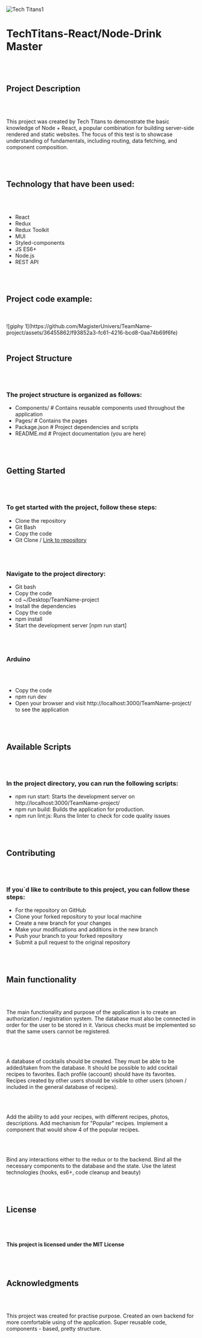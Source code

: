 ![Tech Titans1](https://github.com/MagisterUnivers/TeamName-project/assets/36455862/a6beb350-7058-4ea1-9091-629e4a52db27)

<h1>TechTitans-React/Node-Drink Master</h1>
<br />
<br />
<h2>Project Description</h2>
<br />
<br />
<p>
  This project was created by Tech Titans to demonstrate the basic knowledge of
  Node + React, a popular combination for building server-side rendered and
  static websites. The focus of this test is to showcase understanding of
  fundamentals, including routing, data fetching, and component composition.
</p>
<br />
<br />
<h2>Technology that have been used:</h2>
<br />
<br />
<ul>
  <li>React</li>
  <li>Redux</li>
  <li>Redux Toolkit</li>
  <li>MUI</li>
  <li>Styled-components</li>
  <li>JS ES6+</li>
  <li>Node.js</li>
  <li>REST API</li>
</ul>
<br />
<br />
<h2>Project code example:</h2>
<br />
<br />
![giphy 1](https://github.com/MagisterUnivers/TeamName-project/assets/36455862/f93852a3-fc61-4216-bcd8-0aa74b69f6fe)
<br />
<br />
<h2>Project Structure</h2>
<br />
<br />
<h3>The project structure is organized as follows:</h3>
<ul>
  <li>
    Components/ # Contains reusable components used throughout the application
  </li>
  <li>Pages/ # Contains the pages</li>
  <li>Package.json # Project dependencies and scripts</li>
  <li>README.md # Project documentation (you are here)</li>
</ul>
<br />
<br />
<h2>Getting Started</h2>
<br />
<br />
<h3>To get started with the project, follow these steps:</h3>
<ul>
  <li>Clone the repository</li>
  <li>Git Bash</li>
  <li>Copy the code</li>
  <li>
    Git Clone /
    <a href="https://github.com/MagisterUnivers/TeamName-project/tree/dev"
      >Link to repository</a
    >
  </li>
</ul>
<br />
<br />
<h3>Navigate to the project directory:</h3>
<ul>
  <li>Git bash</li>
  <li>Copy the code</li>
  <li>cd ~/Desktop/TeamName-project</li>
  <li>Install the dependencies</li>
  <li>Copy the code</li>
  <li>npm install</li>
  <li>Start the development server [npm run start]</li>
</ul>
<br />
<br />
<h3>Arduino</h3>
<br />
<br />
<ul>
  <li>Copy the code</li>
  <li>npm run dev</li>
  <li>
    Open your browser and visit http://localhost:3000/TeamName-project/ to see
    the application
  </li>
</ul>
<br />
<br />
<h2>Available Scripts</h2>
<br />
<br />
<h3>In the project directory, you can run the following scripts:</h3>
<ul>
  <li>
    npm run start: Starts the development server on
    http://localhost:3000/TeamName-project/
  </li>
  <li>npm run build: Builds the application for production.</li>
  <li>npm run lint:js: Runs the linter to check for code quality issues</li>
</ul>
<br />
<br />
<h2>Contributing</h2>
<br />
<br />
<h3>
  If you`d like to contribute to this project, you can follow these steps:
</h3>
<ul>
  <li>For the repository on GitHub</li>
  <li>Clone your forked repository to your local machine</li>
  <li>Create a new branch for your changes</li>
  <li>Make your modifications and additions in the new branch</li>
  <li>Push your branch to your forked repository</li>
  <li>Submit a pull request to the original repository</li>
</ul>
<br />
<br />
<h2>Main functionality</h2>
<br />
<br />
<p>
  The main functionality and purpose of the application is to create an
  authorization / registration system. The database must also be connected in
  order for the user to be stored in it. Various checks must be implemented so
  that the same users cannot be registered.
</p>
<br />
<br />
<p>
  A database of cocktails should be created. They must be able to be added/taken
  from the database. It should be possible to add cocktail recipes to favorites.
  Each profile (account) should have its favorites. Recipes created by other
  users should be visible to other users (shown / included in the general
  database of recipes).
</p>
<br />
<br />
<p>
  Add the ability to add your recipes, with different recipes, photos,
  descriptions. Add mechanism for "Popular" recipes. Implement a component that
  would show 4 of the popular recipes.
</p>
<br />
<br />
<p>
  Bind any interactions either to the redux or to the backend. Bind all the
  necessary components to the database and the state. Use the latest
  technologies (hooks, es6+, code cleanup and beauty)
</p>
<br />
<br />
<h2>License</h2>
<br />
<br />
<h4>This project is licensed under the MIT License</h4>
<br />
<br />
<h2>Acknowledgments</h2>
<br />
<br />
<p>
  This project was created for practise purpose. Created an own backend for more
  comfortable using of the application. Super reusable code, components - based,
  pretty structure.
</p>
